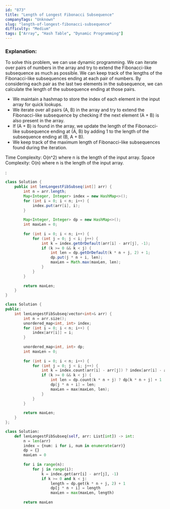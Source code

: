 ```yaml
---
id: "873"
title: "Length of Longest Fibonacci Subsequence"
companyTags: "Unknown"
slug: "length-of-longest-fibonacci-subsequence"
difficulty: "Medium"
tags: ["Array", "Hash Table", "Dynamic Programming"]
---
```


### Explanation:
To solve this problem, we can use dynamic programming. We can iterate over pairs of numbers in the array and try to extend the Fibonacci-like subsequence as much as possible. We can keep track of the lengths of the Fibonacci-like subsequences ending at each pair of numbers. By considering each pair as the last two elements in the subsequence, we can calculate the length of the subsequence ending at those pairs.

- We maintain a hashmap to store the index of each element in the input array for quick lookups.
- We iterate over all pairs (A, B) in the array and try to extend the Fibonacci-like subsequence by checking if the next element (A + B) is also present in the array.
- If (A + B) is found in the array, we update the length of the Fibonacci-like subsequence ending at (A, B) by adding 1 to the length of the subsequence ending at (B, A + B).
- We keep track of the maximum length of Fibonacci-like subsequences found during the iteration.

Time Complexity: O(n^2) where n is the length of the input array.
Space Complexity: O(n) where n is the length of the input array.

:

```java
class Solution {
    public int lenLongestFibSubseq(int[] arr) {
        int n = arr.length;
        Map<Integer, Integer> index = new HashMap<>();
        for (int i = 0; i < n; i++) {
            index.put(arr[i], i);
        }
        
        Map<Integer, Integer> dp = new HashMap<>();
        int maxLen = 0;
        
        for (int i = 0; i < n; i++) {
            for (int j = 0; j < i; j++) {
                int k = index.getOrDefault(arr[i] - arr[j], -1);
                if (k >= 0 && k < j) {
                    int len = dp.getOrDefault(k * n + j, 2) + 1;
                    dp.put(j * n + i, len);
                    maxLen = Math.max(maxLen, len);
                }
            }
        }
        
        return maxLen;
    }
}
```

```cpp
class Solution {
public:
    int lenLongestFibSubseq(vector<int>& arr) {
        int n = arr.size();
        unordered_map<int, int> index;
        for (int i = 0; i < n; i++) {
            index[arr[i]] = i;
        }
        
        unordered_map<int, int> dp;
        int maxLen = 0;
        
        for (int i = 0; i < n; i++) {
            for (int j = 0; j < i; j++) {
                int k = index.count(arr[i] - arr[j]) ? index[arr[i] - arr[j]] : -1;
                if (k >= 0 && k < j) {
                    int len = dp.count(k * n + j) ? dp[k * n + j] + 1 : 2;
                    dp[j * n + i] = len;
                    maxLen = max(maxLen, len);
                }
            }
        }
        
        return maxLen;
    }
};
```

```python
class Solution:
    def lenLongestFibSubseq(self, arr: List[int]) -> int:
        n = len(arr)
        index = {num: i for i, num in enumerate(arr)}
        dp = {}
        maxLen = 0
        
        for i in range(n):
            for j in range(i):
                k = index.get(arr[i] - arr[j], -1)
                if k >= 0 and k < j:
                    length = dp.get(k * n + j, 2) + 1
                    dp[j * n + i] = length
                    maxLen = max(maxLen, length)
        
        return maxLen
```